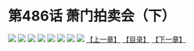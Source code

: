 # 第486话 萧门拍卖会（下）
![](https://mhpic.xiaomingtaiji.net/comic/D/斗破苍穹拆分版/486话/1.jpg-zymk.middle.webp)
![](https://mhpic.xiaomingtaiji.net/comic/D/斗破苍穹拆分版/486话/2.jpg-zymk.middle.webp)
![](https://mhpic.xiaomingtaiji.net/comic/D/斗破苍穹拆分版/486话/3.jpg-zymk.middle.webp)
![](https://mhpic.xiaomingtaiji.net/comic/D/斗破苍穹拆分版/486话/4.jpg-zymk.middle.webp)
![](https://mhpic.xiaomingtaiji.net/comic/D/斗破苍穹拆分版/486话/5.jpg-zymk.middle.webp)
![](https://mhpic.xiaomingtaiji.net/comic/D/斗破苍穹拆分版/486话/6.jpg-zymk.middle.webp)
![](https://mhpic.xiaomingtaiji.net/comic/D/斗破苍穹拆分版/486话/7.jpg-zymk.middle.webp)
![](https://mhpic.xiaomingtaiji.net/comic/D/斗破苍穹拆分版/486话/8.jpg-zymk.middle.webp)
[【上一章】](./485.md)
[【目录】](./READMD.md)
[【下一章】](./487.md)
